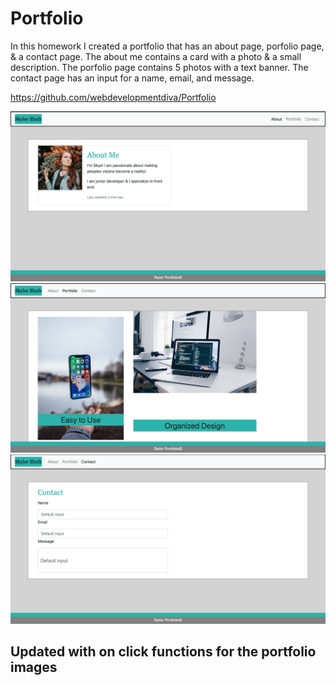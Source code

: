 # Portfolio

In this homework I created a portfolio that has an about page, porfolio page, & a contact page. The about me contains a card with a photo & a small description. The porfolio page contains 5 photos with a text banner. The contact page has an input for a name, email, and message.

https://github.com/webdevelopmentdiva/Portfolio

![GitHub Logo](/assets/assets/ScreenShot1.png)
![GitHub Logo](/assets/assets/ScreenShot2.png)
![GitHub Logo](/assets/assets/ScreenShot3.png)

## Updated with on click functions for the portfolio images
